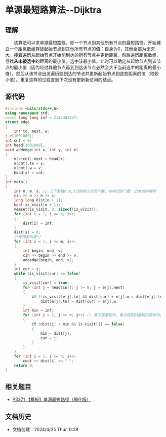 # 单源最短路算法--Dijktra
## 理解
&emsp;&emsp;该算法可以求单源最短路径，即一个节点到其他所有节点的最短路径。开始建立一个距离数组存放起始节点到其他所有节点的值：自身为0，其他全部为无穷大。接着遍历从起始节点开始能到达的所有节点并更新距离。然后遍历距离数组，寻找**从未被选中**的距离的最小值。选中该最小值，此时可以确定从起始节点到该节点的最小值（因为经过其他节点再到到达该节点必然会大于当前选中的距离的最小值）。然后从该节点出发遍历能到达的节点并更新起始节点到这些距离的值（取较小值）。重复这样的过程直到下次没有更新新访问的结点。
## **源代码**
```c++
#include <bits/stdc++.h>
using namespace std;
const long long inf = 2147483647;
struct edge
{
    int to, next, w;
} e[1001000];
int cnt = 0;
int head[1001000];
void addedge(int x, int y, int v)
{
    e[++cnt].next = head[x];
    e[cnt].to = y;
    e[cnt].w = v;
    head[x] = cnt;
}
int main()
{
    int n, m, s; // 三个整数n,m,s分别表示点的个数、有向边的个数、出发点的编号
    cin >> n >> m >> s;
    long long dist[n + 1];
    bool is_visit[n + 1];
    memset(is_visit, 0, sizeof(is_visit));
    for (int i = 1; i <= n; i++)
    {
        dist[i] = inf;
    }
    dist[s] = 0;
    /*使用前向星*/
    for (int i = 1; i <= m; i++)
    {
        int begin, end, v;
        cin >> begin >> end >> v;
        addedge(begin, end, v);
    }
    int cur = s;
    while (is_visit[cur] == false)
    {
        is_visit[cur] = true;
        for (int j = head[cur]; j != 0; j = e[j].next)
        {
            if (!is_visit[e[j].to] && dist[cur] + e[j].w < dist[e[j].to])
                dist[e[j].to] = dist[cur] + e[j].w;
        }
        int min = inf;
        for (int j = 1; j <= n; j++) // 依次找最短的，每次找到的最短的路径为最终的最短路径
        {
            if (dist[j] < min && is_visit[j] == false)
            {
                min = dist[j];
                cur = j;
            }
        }
    }
    for (int i = 1; i <= n; i++)
        cout << dist[i] << " ";
    return 0;
}
```
## 相关题目
- [P3371 【模板】单源最短路径（弱化版）](https://www.luogu.com.cn/problem/P3371)

## 文档历史
- 文档创建：2024/4/25 Thur. 0:28